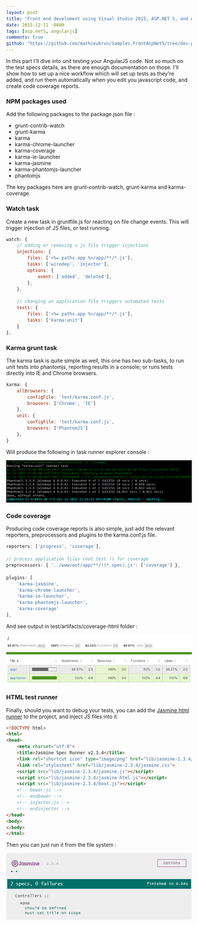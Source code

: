```yaml
---
layout: post
title: "Front end develoment using Visual Studio 2015, ASP.NET 5, and AngularJS - Part 2"
date: 2015-12-11 -0800
tags: [asp.net5, angularjs]
comments: true
github: "https://github.com/mathieubrun/Samples.FrontAspNet5/tree/dev-part-2"
---
```


In this part I'll dive into unit testing your AngularJS code. Not so much on the test specs details, as there are enough documentation on those. I'll show how to set up a nice workflow which will set up tests as they're added, and run them automatically when you edit you javascript code, and create code coverage reports.

### NPM packages used

Add the following packages to the package.json file :

- grunt-contrib-watch
- grunt-karma
- karma
- karma-chrome-launcher
- karma-coverage
- karma-ie-launcher
- karma-jasmine
- karma-phantomjs-launcher
- phantomjs

The key packages here are grunt-contrib-watch, grunt-karma and karma-coverage.

### Watch task

Create a new task in gruntfile.js for reacting on file change events. This will trigger injection of JS files, or test running.

```` javascript
watch: {
	// adding or removing a js file trigger injections
	injections: {
		files: ['<%= paths.app %>/app/**/*.js'],
		tasks: ['wiredep', 'injector'],
		options: {
			event: ['added', 'deleted'],
		},
	},
	
	// changing an application file triggers automated tests
	tests: {
		files: ['<%= paths.app %>/app/**/*.js'],
		tasks: ['karma:unit']
	}
},
````

### Karma grunt task

The karma task is quite simple as well, this one has two sub-tasks, to run unit tests into phantomjs, reporting results in a console; or runs tests directly into IE and Chrome browsers.

```` javascript
karma: {
    allBrowsers: {
        configFile: 'test/karma.conf.js',
        browsers: ['Chrome', 'IE']
    },
    unit: {
        configFile: 'test/karma.conf.js',
        browsers: ['PhantomJS']
    },
}
````

Will produce the following in task runner explorer console :

![Karma runner](/img/2015-12-11-karma.png) 

### Code coverage

Producing code coverage reports is also simple, just add the relevant reporters, preprocessors and plugins to the karma.conf.js file.

```` javascript
reporters: ['progress', 'coverage'],

// process application files (not test !) for coverage
preprocessors: { '../wwwroot/app/**/!(*.spec).js': ['coverage'] },

plugins: [
	'karma-jasmine',
	'karma-chrome-launcher',
	'karma-ie-launcher',
	'karma-phantomjs-launcher',
	'karma-coverage'
],
````

And see output in test/artifacts/coverage-html folder :

![Code coverage](/img/2015-12-11-coverage.png) 

### HTML test runner

Finally, should you want to debug your tests, you can add the [Jasmine html runner](https://github.com/jasmine/jasmine/releases) to the project, and inject JS files into it.

```` html
<!DOCTYPE html>
<html>
<head>
    <meta charset="utf-8">
    <title>Jasmine Spec Runner v2.3.4</title>
    <link rel="shortcut icon" type="image/png" href="lib/jasmine-2.3.4/jasmine_favicon.png">
    <link rel="stylesheet" href="lib/jasmine-2.3.4/jasmine.css">
    <script src="lib/jasmine-2.3.4/jasmine.js"></script>
    <script src="lib/jasmine-2.3.4/jasmine-html.js"></script>
    <script src="lib/jasmine-2.3.4/boot.js"></script>
    <!-- bower:js -->
    <!-- endbower -->
    <!-- injector:js -->
    <!-- endinjector -->
</head>
<body>
</body>
</html>
````

Then you can just run it from the file system :

![Html runner](/img/2015-12-11-runner.png) 